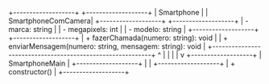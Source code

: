 +-------------------+ +-------------------+
| Smartphone | | SmartphoneComCamera|
+-------------------+ +-------------------+
| - marca: string | | - megapixels: int |
| - modelo: string | +-------------------+
+-------------------+
| + fazerChamada(numero: string): void |
| + enviarMensagem(numero: string, mensagem: string): void |
+-----------------------------------------------------------+
^
|
|
|
|
v
+-------------------+
| SmartphoneMain |
+-------------------+
| |
+-------------------+
| + constructor() |
+-------------------+
